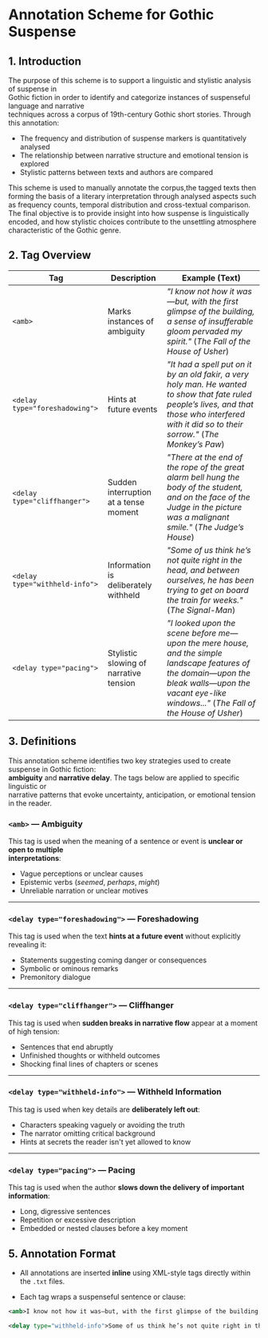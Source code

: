 # Annotation Scheme for Gothic Suspense

## 1. Introduction

The purpose of this scheme is to support a linguistic and stylistic analysis of suspense in  
Gothic fiction in order to identify and categorize instances of suspenseful language and narrative  
techniques across a corpus of 19th-century Gothic short stories. Through this annotation:

- The frequency and distribution of suspense markers is quantitatively analysed  
- The relationship between narrative structure and emotional tension is explored  
- Stylistic patterns between texts and authors are compared

This scheme is used to manually annotate the corpus,the tagged texts then forming the basis of a
literary interpretation through analysed aspects such as frequency counts, temporal distribution
and cross-textual comparison. The final objective is to provide insight into how suspense is 
linguistically encoded, and how stylistic choices contribute to the unsettling atmosphere
 characteristic of the Gothic genre.

## 2. Tag Overview


| Tag                             | Description                                 | Example (Text)                                                                                                                                         |
|----------------------------------|---------------------------------------------|--------------------------------------------------------------------------------------------------------------------------------------------------------|
| `<amb>`                          | Marks instances of ambiguity                | *"I know not how it was—but, with the first glimpse of the building, a sense of insufferable gloom pervaded my spirit."* (*The Fall of the House of Usher*) |
| `<delay type="foreshadowing">`   | Hints at future events                      | *"It had a spell put on it by an old fakir, a very holy man. He wanted to show that fate ruled people’s lives, and that those who interfered with it did so to their sorrow."* (*The Monkey’s Paw*) |
| `<delay type="cliffhanger">`     | Sudden interruption at a tense moment       | *"There at the end of the rope of the great alarm bell hung the body of the student, and on the face of the Judge in the picture was a malignant smile."* (*The Judge’s House*) |
| `<delay type="withheld-info">`   | Information is deliberately withheld        | *"Some of us think he’s not quite right in the head, and between ourselves, he has been trying to get on board the train for weeks."* (*The Signal-Man*) |
| `<delay type="pacing">`          | Stylistic slowing of narrative tension      | *"I looked upon the scene before me—upon the mere house, and the simple landscape features of the domain—upon the bleak walls—upon the vacant eye-like windows..."* (*The Fall of the House of Usher*) |


## 3. Definitions

This annotation scheme identifies two key strategies used to create suspense in Gothic fiction:  
**ambiguity** and **narrative delay**. The tags below are applied to specific linguistic or  
narrative patterns that evoke uncertainty, anticipation, or emotional tension in the reader.

### `<amb>` — Ambiguity

This tag is used when the meaning of a sentence or event is **unclear or open to multiple  
interpretations**:  
- Vague perceptions or unclear causes  
- Epistemic verbs (*seemed*, *perhaps*, *might*)  
- Unreliable narration or unclear motives  

---

### `<delay type="foreshadowing">` — Foreshadowing

This tag is used when  the text **hints at a future event** without explicitly revealing it:
- Statements suggesting coming danger or consequences  
- Symbolic or ominous remarks  
- Premonitory dialogue  
---

### `<delay type="cliffhanger">` — Cliffhanger

This tag is used when **sudden breaks in narrative flow** appear at a moment of high tension:
- Sentences that end abruptly  
- Unfinished thoughts or withheld outcomes  
- Shocking final lines of chapters or scenes  
---

### `<delay type="withheld-info">` — Withheld Information

This tag is used when key details are **deliberately left out**:
- Characters speaking vaguely or avoiding the truth  
- The narrator omitting critical background  
- Hints at secrets the reader isn't yet allowed to know  
---

### `<delay type="pacing">` — Pacing

This tag is used when the author **slows down the delivery of important information**:
- Long, digressive sentences  
- Repetition or excessive description  
- Embedded or nested clauses before a key moment   

## 5. Annotation Format

- All annotations are inserted **inline** using XML-style tags directly within the `.txt` files.

- Each tag wraps a suspenseful sentence or clause:
```xml
<amb>I know not how it was—but, with the first glimpse of the building, a sense of insufferable gloom pervaded my spirit.</amb>

<delay type="withheld-info">Some of us think he’s not quite right in the head...</delay>
```








